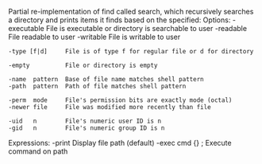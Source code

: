 Partial re-implementation of find called search, which recursively searches a directory and prints items it finds based on 
the specified:
Options:
    -executable     File is executable or directory is searchable to user
    -readable       File readable to user
    -writable       File is writable to user

    -type [f|d]     File is of type f for regular file or d for directory

    -empty          File or directory is empty

    -name  pattern  Base of file name matches shell pattern
    -path  pattern  Path of file matches shell pattern

    -perm  mode     File's permission bits are exactly mode (octal)
    -newer file     File was modified more recently than file

    -uid   n        File's numeric user ID is n
    -gid   n        File's numeric group ID is n
Expressions:
    -print          Display file path (default)
    -exec cmd {} ;  Execute command on path
